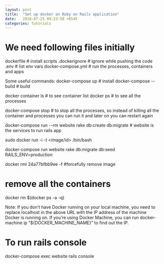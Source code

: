 ```yaml
---
layout: post
title:  "Set up docker on Ruby on Rails application"
date:   2018-07-25 09:23:58 +0545
categories: tutorials
---
```


# We need following files initially
 dockerfile # install scripts
 .dockerignore # ignore while pushing the code
 .env # list env vars
  docker-compose.yml # run the processes, containers and apps

Some useful commands:
docker-compose up # install 
docker-compose --build # build 

docker container ls # to see container list
docker ps # to see all the processes

docker-compose stop # to stop all the processes, so instead of killing all the container and processes you can run it and later on you can restart again

docker-compose run --rm website rake db:create db:migrate # website is the services to run rails app

sudo docker run -i -t <image/id> /bin/bash

docker-compose run website rake db:migrate db:seed RAILS_ENV=production

docker rmi 24a77bfbb9ee -f #forcefully remove image

# remove all the containers
docker rm $(docker ps -a -q)

Note: If you don’t have Docker running on your local machine, you need to replace localhost in the above URL with the IP address of the machine Docker is running on. If you’re using Docker Machine, you can run docker-machine ip “${DOCKER_MACHINE_NAME}” to find out the IP.

# To run rails console
docker-compose exec website rails console
